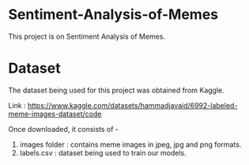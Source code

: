 # Sentiment-Analysis-of-Memes

This project is on Sentiment Analysis of Memes.


# Dataset

The dataset being used for this project was obtained from Kaggle.

Link : https://www.kaggle.com/datasets/hammadjavaid/6992-labeled-meme-images-dataset/code

Once downloaded, it consists of -
1. images folder : contains meme images in jpeg, jpg and png formats.
2. labels.csv : dataset being used to train our models.
